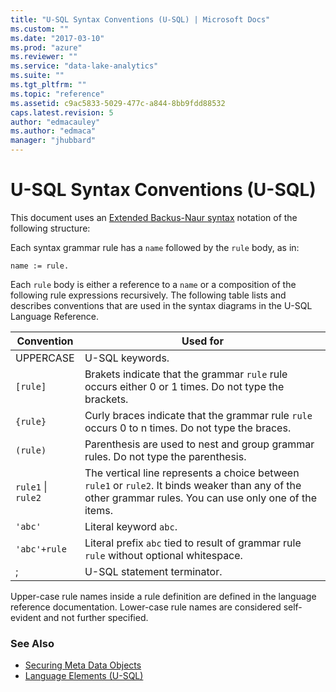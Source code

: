 ```yaml
---
title: "U-SQL Syntax Conventions (U-SQL) | Microsoft Docs"
ms.custom: ""
ms.date: "2017-03-10"
ms.prod: "azure"
ms.reviewer: ""
ms.service: "data-lake-analytics"
ms.suite: ""
ms.tgt_pltfrm: ""
ms.topic: "reference"
ms.assetid: c9ac5833-5029-477c-a844-8bb9fdd88532
caps.latest.revision: 5
author: "edmacauley"
ms.author: "edmaca"
manager: "jhubbard"
---
```

# U-SQL Syntax Conventions (U-SQL)
This document uses an [Extended Backus-Naur syntax](http://matt.might.net/articles/grammars-bnf-ebnf/) notation of the following structure:  
  
Each syntax grammar rule has a `name` followed by the `rule` body, as in:  
```  
name := rule.  
```  
Each `rule` body is either a reference to a `name` or a composition of the following rule expressions recursively.  The following table lists and describes conventions that are used in the syntax diagrams in the U-SQL Language Reference. 

|Convention|Used for|
|------|------|
|UPPERCASE|U-SQL keywords.|
|`[rule]`|Brakets indicate that the grammar `rule` rule occurs either 0 or 1 times. Do not type the brackets.|
|`{rule}`|Curly braces indicate that the grammar rule `rule` occurs 0 to n times.  Do not type the braces.|
|`(rule)`|Parenthesis are used to nest and group grammar rules. Do not type the parenthesis.|
|`rule1` &#124; `rule2`|The vertical line represents a choice between `rule1` or `rule2`. It binds weaker than any of the other grammar rules.  You can use only one of the items.|
|`'abc'`|Literal keyword `abc`.|
|`'abc'+rule`|Literal prefix `abc` tied to result of grammar rule `rule` without optional whitespace. |
|;|U-SQL statement terminator.|
  
Upper-case rule names inside a rule definition are defined in the language reference documentation. Lower-case rule names are considered self-evident and not further specified.  
  
### See Also
* [Securing Meta Data Objects](securing-meta-data-objects.md)
* [Language Elements (U-SQL)](language-elements-u-sql.md)

